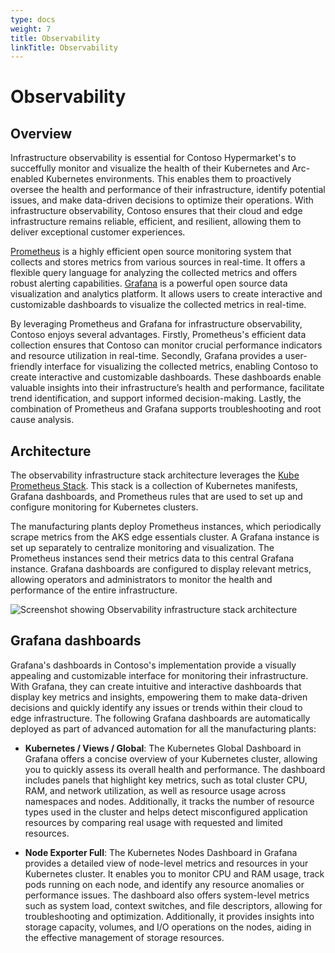 ```yaml
---
type: docs
weight: 7
title: Observability
linkTitle: Observability
---
```


# Observability

## Overview

Infrastructure observability is essential for Contoso Hypermarket's to succeffully monitor and visualize the health of their Kubernetes and Arc-enabled Kubernetes environments. This enables them to proactively oversee the health and performance of their infrastructure, identify potential issues, and make data-driven decisions to optimize their operations. With infrastructure observability, Contoso ensures that their cloud and edge infrastructure remains reliable, efficient, and resilient, allowing them to deliver exceptional customer experiences.

[Prometheus](https://prometheus.io/) is a highly efficient open source monitoring system that collects and stores metrics from various sources in real-time. It offers a flexible query language for analyzing the collected metrics and offers robust alerting capabilities. [Grafana](https://grafana.com/) is a powerful open source data visualization and analytics platform. It allows users to create interactive and customizable dashboards to visualize the collected metrics in real-time.

By leveraging Prometheus and Grafana for infrastructure observability, Contoso enjoys several advantages. Firstly, Prometheus's efficient data collection ensures that Contoso can monitor crucial performance indicators and resource utilization in real-time. Secondly, Grafana provides a user-friendly interface for visualizing the collected metrics, enabling Contoso to create interactive and customizable dashboards. These dashboards enable valuable insights into their infrastructure’s health and performance, facilitate trend identification, and support informed decision-making. Lastly, the combination of Prometheus and Grafana supports troubleshooting and root cause analysis.

## Architecture

The observability infrastructure stack architecture leverages the [Kube Prometheus Stack](https://github.com/prometheus-community/helm-charts/tree/main/charts/kube-prometheus-stack). This stack is a collection of Kubernetes manifests, Grafana dashboards, and Prometheus rules that are used to set up and configure monitoring for Kubernetes clusters.

The manufacturing plants deploy Prometheus instances, which periodically scrape metrics from the AKS edge essentials cluster. A Grafana instance is set up separately to centralize monitoring and visualization. The Prometheus instances send their metrics data to this central Grafana instance. Grafana dashboards are configured to display relevant metrics, allowing operators and administrators to monitor the health and performance of the entire infrastructure.

![Screenshot showing Observability infrastructure stack architecture](./img/observability_technology_stack.png)

## Grafana dashboards

Grafana's dashboards in Contoso's implementation provide a visually appealing and customizable interface for monitoring their infrastructure. With Grafana, they can create intuitive and interactive dashboards that display key metrics and insights, empowering them to make data-driven decisions and quickly identify any issues or trends within their cloud to edge infrastructure. The following Grafana dashboards are automatically deployed as part of advanced automation for all the manufacturing plants:

- **Kubernetes / Views / Global**: The Kubernetes Global Dashboard in Grafana offers a concise overview of your Kubernetes cluster, allowing you to quickly assess its overall health and performance. The dashboard includes panels that highlight key metrics, such as total cluster CPU, RAM, and network utilization, as well as resource usage across namespaces and nodes. Additionally, it tracks the number of resource types used in the cluster and helps detect misconfigured application resources by comparing real usage with requested and limited resources.

- **Node Exporter Full**: The Kubernetes Nodes Dashboard in Grafana provides a detailed view of node-level metrics and resources in your Kubernetes cluster. It enables you to monitor CPU and RAM usage, track pods running on each node, and identify any resource anomalies or performance issues. The dashboard also offers system-level metrics such as system load, context switches, and file descriptors, allowing for troubleshooting and optimization. Additionally, it provides insights into storage capacity, volumes, and I/O operations on the nodes, aiding in the effective management of storage resources.